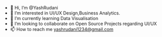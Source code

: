 - 👋 Hi, I’m @YashRudani
- 👀 I’m interested in UI/UX Design,Business Analytics.
- 🌱 I’m currently learning Data Visualisation
- 💞️ I’m looking to collaborate on Open Source Projects regarding UI/UX
- 📫 How to reach me yashrudani1234@gmail.com

<!---
YashRudani/YashRudani is a ✨ special ✨ repository because its `README.md` (this file) appears on your GitHub profile.
You can click the Preview link to take a look at your changes.
--->
